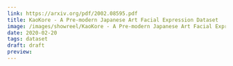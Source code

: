 ```yaml
---
link: https://arxiv.org/pdf/2002.08595.pdf
title: KaoKore - A Pre-modern Japanese Art Facial Expression Dataset
image: /images/showreel/KaoKore - A Pre-modern Japanese Art Facial Expression Dataset.jpg
date: 2020-02-20
tags: dataset
draft: draft
preview:
---
```



